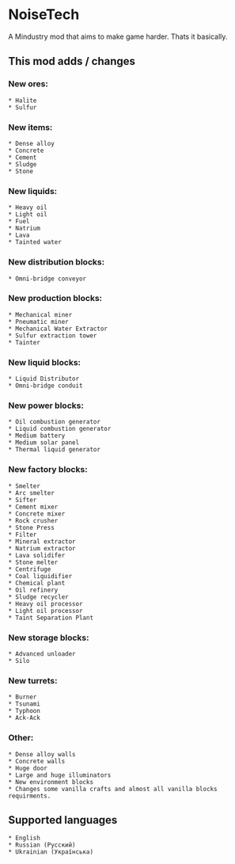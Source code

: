 # NoiseTech

A Mindustry mod that aims to make game harder.
Thats it basically.

## This mod adds / changes

### New ores:
	* Halite
	* Sulfur
### New items:
	* Dense alloy
	* Concrete
	* Cement
	* Sludge
	* Stone
### New liquids:
	* Heavy oil
	* Light oil
	* Fuel
	* Natrium
	* Lava
	* Tainted water
### New distribution blocks:
	* Omni-bridge conveyor
### New production blocks:
	* Mechanical miner
	* Pneumatic miner
	* Mechanical Water Extractor
	* Sulfur extraction tower
	* Tainter
### New liquid blocks:
	* Liquid Distributor
	* Omni-bridge conduit
### New power blocks:
	* Oil combustion generator
	* Liquid combustion generator
	* Medium battery
	* Medium solar panel
	* Thermal liquid generator
### New factory blocks:
	* Smelter
	* Arc smelter
	* Sifter
	* Cement mixer
	* Concrete mixer
	* Rock crusher
	* Stone Press
	* Filter
	* Mineral extractor
	* Natrium extractor
	* Lava solidifer
	* Stone melter
	* Centrifuge
	* Coal liquidifier
	* Chemical plant
	* Oil refinery
	* Sludge recycler
	* Heavy oil processor
	* Light oil processor
	* Taint Separation Plant
### New storage blocks:
	* Advanced unloader
	* Silo
### New turrets:
	* Burner
	* Tsunami
	* Typhoon
	* Ack-Ack
### Other:
	* Dense alloy walls
	* Concrete walls
	* Huge door
	* Large and huge illuminators
	* New environment blocks
	* Changes some vanilla crafts and almost all vanilla blocks requirments.

## Supported languages
	* English
	* Russian (Русский)
	* Ukrainian (Українська)
